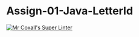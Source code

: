 # Assign-01-Java-LetterId
[![Mr Coxall's Super Linter](https://github.com/ICS4U-Programming-AlexanderM/Assign-01-Java-LetterId/workflows/Mr%20Coxall's%20Super%20Linter/badge.svg)](https://github.com/ICS4U-Programming-AlexanderM/Assign-01-Java-LetterId/actions/)
